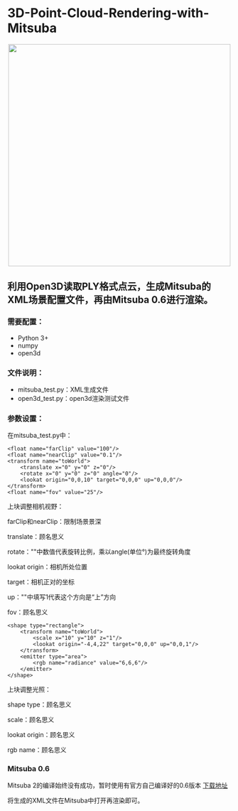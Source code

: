 # 3D-Point-Cloud-Rendering-with-Mitsuba
<p align="center">
  <img src="https://user-images.githubusercontent.com/34999814/131210917-3cb04fb7-5605-4289-86ff-dd87b116d73c.jpg" height="500">
</p>
  
## 利用Open3D读取PLY格式点云，生成Mitsuba的XML场景配置文件，再由Mitsuba 0.6进行渲染。

### 需要配置：

 - Python 3+
 - numpy
 - open3d

### 文件说明：

 - mitsuba_test.py：XML生成文件
 - open3d_test.py：open3d渲染测试文件

### 参数设置：

在mitsuba_test.py中：

```
<float name="farClip" value="100"/>
<float name="nearClip" value="0.1"/>
<transform name="toWorld">
    <translate x="0" y="0" z="0"/>
    <rotate x="0" y="0" z="0" angle="0"/>
    <lookat origin="0,0,10" target="0,0,0" up="0,0,0"/>
</transform>
<float name="fov" value="25"/>
```
上块调整相机视野：

farClip和nearClip：限制场景景深

translate：顾名思义

rotate：""中数值代表旋转比例，乘以angle(单位°)为最终旋转角度

lookat origin：相机所处位置

target：相机正对的坐标

up：""中填写1代表这个方向是“上”方向

fov：顾名思义

```
<shape type="rectangle">
    <transform name="toWorld">
        <scale x="10" y="10" z="1"/>
        <lookat origin="-4,4,22" target="0,0,0" up="0,0,1"/>
    </transform>
    <emitter type="area">
        <rgb name="radiance" value="6,6,6"/>
    </emitter>
</shape>
```
上块调整光照：

shape type：顾名思义

scale：顾名思义

lookat origin：顾名思义

rgb name：顾名思义

### Mitsuba 0.6
Mitsuba 2的编译始终没有成功，暂时使用有官方自己编译好的0.6版本
[下载地址](https://www.mitsuba-renderer.org/download.html)

将生成的XML文件在Mitsuba中打开再渲染即可。
